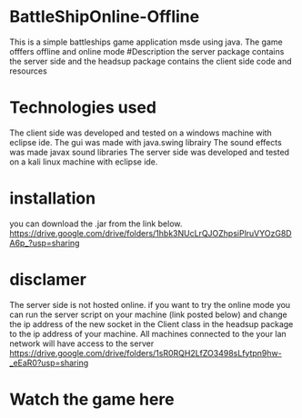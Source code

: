 # BattleShipOnline-Offline
This is a simple battleships game application msde using java. The game offfers offline and online mode 
#Description 
the server package contains the server side and the headsup package contains the client side code and resources

# Technologies used
The client side was developed and tested on a windows machine with eclipse ide. 
The gui was made with java.swing librairy 
The sound effects was made javax sound libraries 
The server side was developed and tested on a kali linux machine with eclipse ide.

# installation 
you can download the .jar from the link below. 
https://drive.google.com/drive/folders/1hbk3NUcLrQJOZhpsiPlruVYOzG8DA6p_?usp=sharing

# disclamer 

The server side is not hosted online. if you want to try the online mode you can run the server script on your machine (link posted below) and change the ip address of the 
new socket in the Client class in the headsup package to the ip address of your machine. All machines connected to the your lan network will have access to the server
https://drive.google.com/drive/folders/1sR0RQH2LfZO3498sLfytpn9hw-_eEaR0?usp=sharing

# Watch the game here

